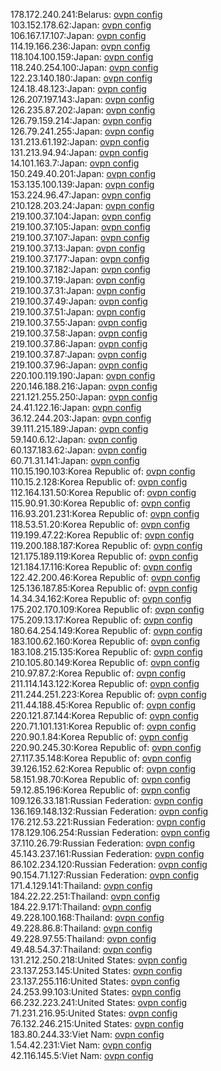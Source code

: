 178.172.240.241:Belarus: [ovpn config](vpn/178_172_240_241.ovpn)  
103.152.178.62:Japan: [ovpn config](vpn/103_152_178_62.ovpn)  
106.167.17.107:Japan: [ovpn config](vpn/106_167_17_107.ovpn)  
114.19.166.236:Japan: [ovpn config](vpn/114_19_166_236.ovpn)  
118.104.100.159:Japan: [ovpn config](vpn/118_104_100_159.ovpn)  
118.240.254.100:Japan: [ovpn config](vpn/118_240_254_100.ovpn)  
122.23.140.180:Japan: [ovpn config](vpn/122_23_140_180.ovpn)  
124.18.48.123:Japan: [ovpn config](vpn/124_18_48_123.ovpn)  
126.207.197.143:Japan: [ovpn config](vpn/126_207_197_143.ovpn)  
126.235.87.202:Japan: [ovpn config](vpn/126_235_87_202.ovpn)  
126.79.159.214:Japan: [ovpn config](vpn/126_79_159_214.ovpn)  
126.79.241.255:Japan: [ovpn config](vpn/126_79_241_255.ovpn)  
131.213.61.192:Japan: [ovpn config](vpn/131_213_61_192.ovpn)  
131.213.94.94:Japan: [ovpn config](vpn/131_213_94_94.ovpn)  
14.101.163.7:Japan: [ovpn config](vpn/14_101_163_7.ovpn)  
150.249.40.201:Japan: [ovpn config](vpn/150_249_40_201.ovpn)  
153.135.100.139:Japan: [ovpn config](vpn/153_135_100_139.ovpn)  
153.224.96.47:Japan: [ovpn config](vpn/153_224_96_47.ovpn)  
210.128.203.24:Japan: [ovpn config](vpn/210_128_203_24.ovpn)  
219.100.37.104:Japan: [ovpn config](vpn/219_100_37_104.ovpn)  
219.100.37.105:Japan: [ovpn config](vpn/219_100_37_105.ovpn)  
219.100.37.107:Japan: [ovpn config](vpn/219_100_37_107.ovpn)  
219.100.37.13:Japan: [ovpn config](vpn/219_100_37_13.ovpn)  
219.100.37.177:Japan: [ovpn config](vpn/219_100_37_177.ovpn)  
219.100.37.182:Japan: [ovpn config](vpn/219_100_37_182.ovpn)  
219.100.37.19:Japan: [ovpn config](vpn/219_100_37_19.ovpn)  
219.100.37.31:Japan: [ovpn config](vpn/219_100_37_31.ovpn)  
219.100.37.49:Japan: [ovpn config](vpn/219_100_37_49.ovpn)  
219.100.37.51:Japan: [ovpn config](vpn/219_100_37_51.ovpn)  
219.100.37.55:Japan: [ovpn config](vpn/219_100_37_55.ovpn)  
219.100.37.58:Japan: [ovpn config](vpn/219_100_37_58.ovpn)  
219.100.37.86:Japan: [ovpn config](vpn/219_100_37_86.ovpn)  
219.100.37.87:Japan: [ovpn config](vpn/219_100_37_87.ovpn)  
219.100.37.96:Japan: [ovpn config](vpn/219_100_37_96.ovpn)  
220.100.119.190:Japan: [ovpn config](vpn/220_100_119_190.ovpn)  
220.146.188.216:Japan: [ovpn config](vpn/220_146_188_216.ovpn)  
221.121.255.250:Japan: [ovpn config](vpn/221_121_255_250.ovpn)  
24.41.122.16:Japan: [ovpn config](vpn/24_41_122_16.ovpn)  
36.12.244.203:Japan: [ovpn config](vpn/36_12_244_203.ovpn)  
39.111.215.189:Japan: [ovpn config](vpn/39_111_215_189.ovpn)  
59.140.6.12:Japan: [ovpn config](vpn/59_140_6_12.ovpn)  
60.137.183.62:Japan: [ovpn config](vpn/60_137_183_62.ovpn)  
60.71.31.141:Japan: [ovpn config](vpn/60_71_31_141.ovpn)  
110.15.190.103:Korea Republic of: [ovpn config](vpn/110_15_190_103.ovpn)  
110.15.2.128:Korea Republic of: [ovpn config](vpn/110_15_2_128.ovpn)  
112.164.131.50:Korea Republic of: [ovpn config](vpn/112_164_131_50.ovpn)  
115.90.91.30:Korea Republic of: [ovpn config](vpn/115_90_91_30.ovpn)  
116.93.201.231:Korea Republic of: [ovpn config](vpn/116_93_201_231.ovpn)  
118.53.51.20:Korea Republic of: [ovpn config](vpn/118_53_51_20.ovpn)  
119.199.47.22:Korea Republic of: [ovpn config](vpn/119_199_47_22.ovpn)  
119.200.188.187:Korea Republic of: [ovpn config](vpn/119_200_188_187.ovpn)  
121.175.189.119:Korea Republic of: [ovpn config](vpn/121_175_189_119.ovpn)  
121.184.17.116:Korea Republic of: [ovpn config](vpn/121_184_17_116.ovpn)  
122.42.200.46:Korea Republic of: [ovpn config](vpn/122_42_200_46.ovpn)  
125.136.187.85:Korea Republic of: [ovpn config](vpn/125_136_187_85.ovpn)  
14.34.34.162:Korea Republic of: [ovpn config](vpn/14_34_34_162.ovpn)  
175.202.170.109:Korea Republic of: [ovpn config](vpn/175_202_170_109.ovpn)  
175.209.13.17:Korea Republic of: [ovpn config](vpn/175_209_13_17.ovpn)  
180.64.254.149:Korea Republic of: [ovpn config](vpn/180_64_254_149.ovpn)  
183.100.62.160:Korea Republic of: [ovpn config](vpn/183_100_62_160.ovpn)  
183.108.215.135:Korea Republic of: [ovpn config](vpn/183_108_215_135.ovpn)  
210.105.80.149:Korea Republic of: [ovpn config](vpn/210_105_80_149.ovpn)  
210.97.87.2:Korea Republic of: [ovpn config](vpn/210_97_87_2.ovpn)  
211.114.143.122:Korea Republic of: [ovpn config](vpn/211_114_143_122.ovpn)  
211.244.251.223:Korea Republic of: [ovpn config](vpn/211_244_251_223.ovpn)  
211.44.188.45:Korea Republic of: [ovpn config](vpn/211_44_188_45.ovpn)  
220.121.87.144:Korea Republic of: [ovpn config](vpn/220_121_87_144.ovpn)  
220.71.101.131:Korea Republic of: [ovpn config](vpn/220_71_101_131.ovpn)  
220.90.1.84:Korea Republic of: [ovpn config](vpn/220_90_1_84.ovpn)  
220.90.245.30:Korea Republic of: [ovpn config](vpn/220_90_245_30.ovpn)  
27.117.35.148:Korea Republic of: [ovpn config](vpn/27_117_35_148.ovpn)  
39.126.152.62:Korea Republic of: [ovpn config](vpn/39_126_152_62.ovpn)  
58.151.98.70:Korea Republic of: [ovpn config](vpn/58_151_98_70.ovpn)  
59.12.85.196:Korea Republic of: [ovpn config](vpn/59_12_85_196.ovpn)  
109.126.33.181:Russian Federation: [ovpn config](vpn/109_126_33_181.ovpn)  
136.169.148.132:Russian Federation: [ovpn config](vpn/136_169_148_132.ovpn)  
176.212.53.221:Russian Federation: [ovpn config](vpn/176_212_53_221.ovpn)  
178.129.106.254:Russian Federation: [ovpn config](vpn/178_129_106_254.ovpn)  
37.110.26.79:Russian Federation: [ovpn config](vpn/37_110_26_79.ovpn)  
45.143.237.161:Russian Federation: [ovpn config](vpn/45_143_237_161.ovpn)  
86.102.234.120:Russian Federation: [ovpn config](vpn/86_102_234_120.ovpn)  
90.154.71.127:Russian Federation: [ovpn config](vpn/90_154_71_127.ovpn)  
171.4.129.141:Thailand: [ovpn config](vpn/171_4_129_141.ovpn)  
184.22.22.251:Thailand: [ovpn config](vpn/184_22_22_251.ovpn)  
184.22.9.171:Thailand: [ovpn config](vpn/184_22_9_171.ovpn)  
49.228.100.168:Thailand: [ovpn config](vpn/49_228_100_168.ovpn)  
49.228.86.8:Thailand: [ovpn config](vpn/49_228_86_8.ovpn)  
49.228.97.55:Thailand: [ovpn config](vpn/49_228_97_55.ovpn)  
49.48.54.37:Thailand: [ovpn config](vpn/49_48_54_37.ovpn)  
131.212.250.218:United States: [ovpn config](vpn/131_212_250_218.ovpn)  
23.137.253.145:United States: [ovpn config](vpn/23_137_253_145.ovpn)  
23.137.255.116:United States: [ovpn config](vpn/23_137_255_116.ovpn)  
24.253.99.103:United States: [ovpn config](vpn/24_253_99_103.ovpn)  
66.232.223.241:United States: [ovpn config](vpn/66_232_223_241.ovpn)  
71.231.216.95:United States: [ovpn config](vpn/71_231_216_95.ovpn)  
76.132.246.215:United States: [ovpn config](vpn/76_132_246_215.ovpn)  
183.80.244.33:Viet Nam: [ovpn config](vpn/183_80_244_33.ovpn)  
1.54.42.231:Viet Nam: [ovpn config](vpn/1_54_42_231.ovpn)  
42.116.145.5:Viet Nam: [ovpn config](vpn/42_116_145_5.ovpn)  
